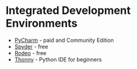 # Integrated Development Environments

- [PyCharm](https://www.jetbrains.com/pycharm/) - paid and Community Edition
- [Spyder](https://www.spyder-ide.org/) - free
- [Rodeo](https://rodeo.yhat.com/) - free
- [Thonny](https://thonny.org/) - Python IDE for beginners